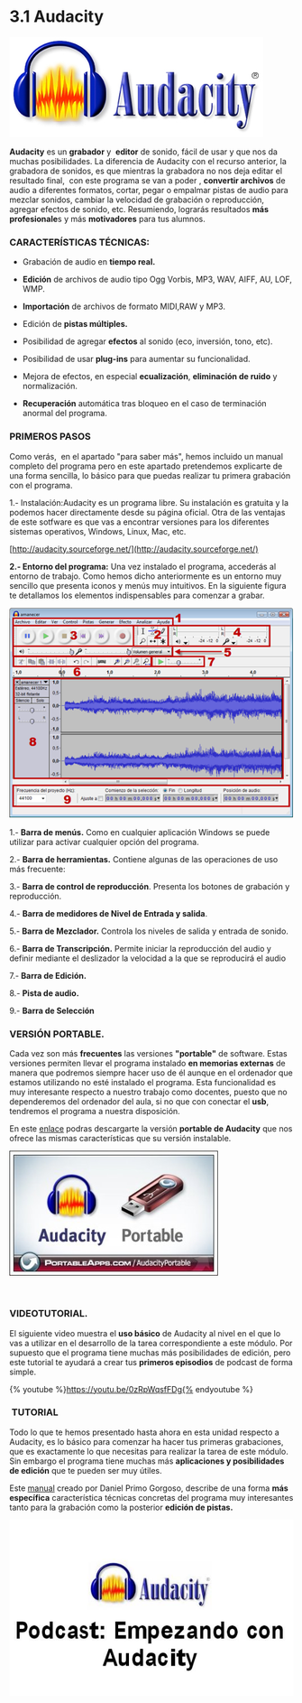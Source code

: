 # 3.1 Audacity


![Fig 2.17  manual.audacityteam.org Licencia Creative Commons](img/Audacity-logo.jpg)




**Audacity** es un **grabador** y  **editor** de sonido, fácil de usar y que nos da muchas posibilidades. La diferencia de Audacity con el recurso anterior, la grabadora de sonidos, es que mientras la grabadora no nos deja editar el resultado final,  con este programa se van a poder , **convertir archivos** de audio a diferentes formatos, cortar, pegar o empalmar pistas de audio para mezclar sonidos, cambiar la velocidad de grabación o reproducción, agregar efectos de sonido, etc. Resumiendo, lograrás resultados **más profesionale**s y más **motivadores** para tus alumnos.

### CARACTERÍSTICAS TÉCNICAS:

*   Grabación de audio en **tiempo real.**
*   **Edición** de archivos de audio tipo Ogg Vorbis, MP3, WAV, AIFF, AU, LOF, WMP.
*   **Importación** de archivos de formato MIDI,RAW y MP3.
*   Edición de **pistas múltiples.**
*   Posibilidad de agregar **efectos** al sonido (eco, inversión, tono, etc).
*   Posibilidad de usar **plug-ins** para aumentar su funcionalidad.
*   Mejora de efectos, en especial **ecualización**, **eliminación de ruido** y normalización.  
    
*   **Recuperación** automática tras bloqueo en el caso de terminación anormal del programa.

### PRIMEROS PASOS  

Como verás,  en el apartado "para saber más", hemos incluido un manual completo del programa pero en este apartado pretendemos explicarte de una forma sencilla, lo básico para que puedas realizar tu primera grabación con el programa.

1.- Instalación:Audacity es un programa libre. Su instalación es gratuita y la podemos hacer directamente desde su página oficial. Otra de las ventajas de este sotfware es que vas a encontrar versiones para los diferentes sistemas operativos, Windows, Linux, Mac, etc.

[http://audacity.sourceforge.net/](http://audacity.sourceforge.net/)

**2.- Entorno del programa:** Una vez instalado el programa, accederás al entorno de trabajo. Como hemos dicho anteriormente es un entorno muy sencillo que presenta iconos y menús muy intuitivos. En la siguiente figura te detallamos los elementos indispensables para comenzar a grabar.


![Fig 2.18 http://www.ite.educacion.es Licencia Creative Commons](img/audacity_pantalla.png)




1.- **Barra de menús.** Como en cualquier aplicación Windows se puede utilizar para activar cualquier opción del programa.

2.- **Barra de herramientas.** Contiene algunas de las operaciones de uso más frecuente:

3.- **Barra de control de reproducción**. Presenta los botones de grabación y reproducción.

4.- **Barra de medidores de Nivel de Entrada y salida**.

5.- **Barra de Mezclador.** Controla los niveles de salida y entrada de sonido.

6.- **Barra de Transcripción.** Permite iniciar la reproducción del audio y definir mediante el deslizador la velocidad a la que se reproducirá el audio

7.- **Barra de Edición.**

8.- **Pista de audio.**

9.- **Barra de Selección**

### VERSIÓN PORTABLE.  

Cada vez son más **frecuentes** las versiones **"portable"** de software. Estas versiones permiten llevar el programa instalado **en memorias externas** de manera que podremos siempre hacer uso de él aunque en el ordenador que estamos utilizando no esté instalado el programa. Esta funcionalidad es muy interesante respecto a nuestro trabajo como docentes, puesto que no dependeremos del ordenador del aula, si no que con conectar el **usb**, tendremos el programa a nuestra disposición.

En este [enlace](http://audacity-portable.softonic.com/) podras descargarte la versión **portable de Audacity** que nos ofrece las mismas características que su versión instalable.


![Fig 2.19 portable apps . Licencia Creative Commons](img/audacity_portable.jpg)


                   

### VIDEOTUTORIAL.  

El siguiente video muestra el **uso básico** de Audacity al nivel en el que lo vas a utilizar en el desarrollo de la tarea correspondiente a este módulo. Por supuesto que el programa tiene muchas más posibilidades de edición, pero este tutorial te ayudará a crear tus **primeros episodios** de podcast de forma simple.

{% youtube %}https://youtu.be/0zRpWqsfFDg{% endyoutube %}

###  TUTORIAL

Todo lo que te hemos presentado hasta ahora en esta unidad respecto a Audacity, es lo básico para comenzar ha hacer tus primeras grabaciones, que es exactamente lo que necesitas para realizar la tarea de este módulo. Sin embargo el programa tiene muchas más **aplicaciones y posibilidades de edición** que te pueden ser muy útiles.

Este [manual](Tutorial-Audacity.pdf) creado por Daniel Primo Gorgoso, describe de una forma **más específica** característica técnicas concretas del programa muy interesantes tanto para la grabación como la posterior **edición de pistas.**


[![Fig 2.21 Manual Audaciy](img/Manual_Audacity_2.JPG)](http://www.catedu.es/facilytic/wp-content/uploads/2013/06/Tutorial-Audacity.pdf)




